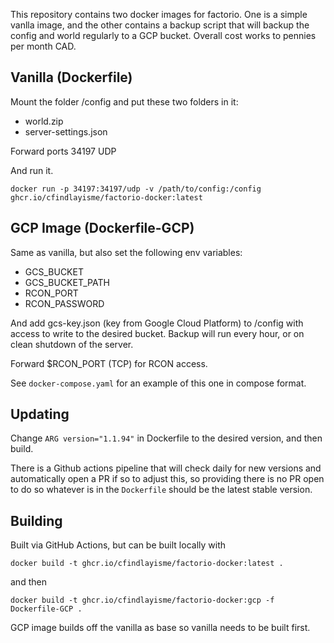 This repository contains two docker images for factorio. One is a simple vanlla image, and the other contains a backup script that will backup the config and world regularly to a GCP bucket. Overall cost works to pennies per month CAD.

## Vanilla (Dockerfile)
Mount the folder /config and put these two folders in it:
- world.zip
- server-settings.json

Forward ports 34197 UDP

And run it.

`docker run -p 34197:34197/udp -v /path/to/config:/config ghcr.io/cfindlayisme/factorio-docker:latest`

## GCP Image (Dockerfile-GCP)
Same as vanilla, but also set the following env variables:
- GCS_BUCKET
- GCS_BUCKET_PATH
- RCON_PORT
- RCON_PASSWORD

And add gcs-key.json (key from Google Cloud Platform) to /config with access to write to the desired bucket. Backup will run every hour, or on clean shutdown of the server.

Forward $RCON_PORT (TCP) for RCON access.

See `docker-compose.yaml` for an example of this one in compose format.

## Updating
Change `ARG version="1.1.94"` in Dockerfile to the desired version, and then build.

There is a Github actions pipeline that will check daily for new versions and automatically open a PR if so to adjust this, so providing there is no PR open to do so whatever is in the `Dockerfile` should be the latest stable version.

## Building
Built via GitHub Actions, but can be built locally with 

`docker build -t ghcr.io/cfindlayisme/factorio-docker:latest .` 

and then 

`docker build -t ghcr.io/cfindlayisme/factorio-docker:gcp -f Dockerfile-GCP .`

GCP image builds off the vanilla as base so vanilla needs to be built first.